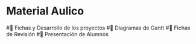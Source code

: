 # Material Aulico

#:pushpin: Fichas y Desarrollo de los proyectos
#:pushpin: Diagramas de Gantt
#:pushpin: Fichas de Revisión 
#:pushpin: Presentación de Alumnos